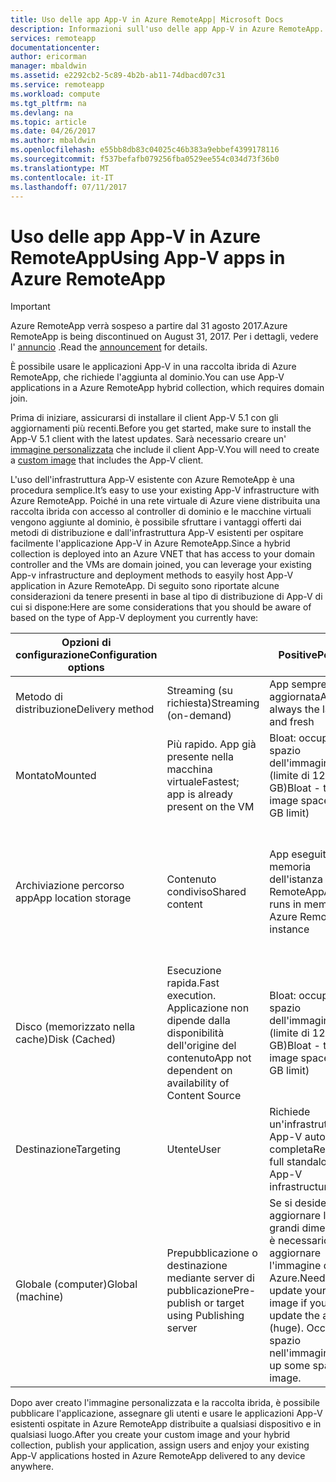 ```yaml
---
title: Uso delle app App-V in Azure RemoteApp| Microsoft Docs
description: Informazioni sull'uso delle app App-V in Azure RemoteApp.
services: remoteapp
documentationcenter: 
author: ericorman
manager: mbaldwin
ms.assetid: e2292cb2-5c89-4b2b-ab11-74dbacd07c31
ms.service: remoteapp
ms.workload: compute
ms.tgt_pltfrm: na
ms.devlang: na
ms.topic: article
ms.date: 04/26/2017
ms.author: mbaldwin
ms.openlocfilehash: e55bb8db83c04025c46b383a9ebbef4399178116
ms.sourcegitcommit: f537befafb079256fba0529ee554c034d73f36b0
ms.translationtype: MT
ms.contentlocale: it-IT
ms.lasthandoff: 07/11/2017
---
```

# <a name="using-app-v-apps-in-azure-remoteapp"></a><span data-ttu-id="981b7-103">Uso delle app App-V in Azure RemoteApp</span><span class="sxs-lookup"><span data-stu-id="981b7-103">Using App-V apps in Azure RemoteApp</span></span>
> [!IMPORTANT]
> <span data-ttu-id="981b7-104">Azure RemoteApp verrà sospeso a partire dal 31 agosto 2017.</span><span class="sxs-lookup"><span data-stu-id="981b7-104">Azure RemoteApp is being discontinued on August 31, 2017.</span></span> <span data-ttu-id="981b7-105">Per i dettagli, vedere l' [annuncio](https://go.microsoft.com/fwlink/?linkid=821148) .</span><span class="sxs-lookup"><span data-stu-id="981b7-105">Read the [announcement](https://go.microsoft.com/fwlink/?linkid=821148) for details.</span></span>
> 
> 

<span data-ttu-id="981b7-106">È possibile usare le applicazioni App-V in una raccolta ibrida di Azure RemoteApp, che richiede l'aggiunta al dominio.</span><span class="sxs-lookup"><span data-stu-id="981b7-106">You can use App-V applications in a Azure RemoteApp hybrid collection, which requires domain join.</span></span>

<span data-ttu-id="981b7-107">Prima di iniziare, assicurarsi di installare il client App-V 5.1 con gli aggiornamenti più recenti.</span><span class="sxs-lookup"><span data-stu-id="981b7-107">Before you get started, make sure to install the App-V 5.1 client with the latest updates.</span></span> <span data-ttu-id="981b7-108">Sarà necessario creare un' [immagine personalizzata](remoteapp-create-custom-image.md) che include il client App-V.</span><span class="sxs-lookup"><span data-stu-id="981b7-108">You will need to create a [custom image](remoteapp-create-custom-image.md) that includes the App-V client.</span></span>  

<span data-ttu-id="981b7-109">L'uso dell'infrastruttura App-V esistente con Azure RemoteApp è una procedura semplice.</span><span class="sxs-lookup"><span data-stu-id="981b7-109">It’s easy to use your existing App-V infrastructure with Azure RemoteApp.</span></span> <span data-ttu-id="981b7-110">Poiché in una rete virtuale di Azure viene distribuita una raccolta ibrida con accesso al controller di dominio e le macchine virtuali vengono aggiunte al dominio, è possibile sfruttare i vantaggi offerti dai metodi di distribuzione e dall'infrastruttura App-V esistenti per ospitare facilmente l'applicazione App-V in Azure RemoteApp.</span><span class="sxs-lookup"><span data-stu-id="981b7-110">Since a hybrid collection is deployed into an Azure VNET that has access to your domain controller and the VMs are domain joined, you can leverage your existing App-v infrastructure and deployment methods to easyily host App-V application in Azure RemoteApp.</span></span> <span data-ttu-id="981b7-111">Di seguito sono riportate alcune considerazioni da tenere presenti in base al tipo di distribuzione di App-V di cui si dispone:</span><span class="sxs-lookup"><span data-stu-id="981b7-111">Here are some considerations that you should be aware of based on the type of App-V deployment you currently have:</span></span>

| <span data-ttu-id="981b7-112">Opzioni di configurazione</span><span class="sxs-lookup"><span data-stu-id="981b7-112">Configuration options</span></span> |  | <span data-ttu-id="981b7-113">Positive</span><span class="sxs-lookup"><span data-stu-id="981b7-113">Positive</span></span> | <span data-ttu-id="981b7-114">Negative</span><span class="sxs-lookup"><span data-stu-id="981b7-114">Negative</span></span> |
| --- | --- | --- | --- |
| <span data-ttu-id="981b7-115">Metodo di distribuzione</span><span class="sxs-lookup"><span data-stu-id="981b7-115">Delivery method</span></span> |<span data-ttu-id="981b7-116">Streaming (su richiesta)</span><span class="sxs-lookup"><span data-stu-id="981b7-116">Streaming (on-demand)</span></span> |<span data-ttu-id="981b7-117">App sempre aggiornata</span><span class="sxs-lookup"><span data-stu-id="981b7-117">App is always the latest and fresh</span></span> |<span data-ttu-id="981b7-118">Prima latenza</span><span class="sxs-lookup"><span data-stu-id="981b7-118">First time latency</span></span> |
| <span data-ttu-id="981b7-119">Montato</span><span class="sxs-lookup"><span data-stu-id="981b7-119">Mounted</span></span> |<span data-ttu-id="981b7-120">Più rapido. App già presente nella macchina virtuale</span><span class="sxs-lookup"><span data-stu-id="981b7-120">Fastest; app is already present on the VM</span></span> |<span data-ttu-id="981b7-121">Bloat: occupa lo spazio dell'immagine (limite di 127 GB)</span><span class="sxs-lookup"><span data-stu-id="981b7-121">Bloat - takes up image space (127 GB limit)</span></span> | |
| <span data-ttu-id="981b7-122">Archiviazione percorso app</span><span class="sxs-lookup"><span data-stu-id="981b7-122">App location storage</span></span> |<span data-ttu-id="981b7-123">Contenuto condiviso</span><span class="sxs-lookup"><span data-stu-id="981b7-123">Shared content</span></span> |<span data-ttu-id="981b7-124">App eseguita nella memoria dell'istanza di Azure RemoteApp</span><span class="sxs-lookup"><span data-stu-id="981b7-124">App runs in memory of Azure RemoteApp instance</span></span> |<span data-ttu-id="981b7-125">Usa la memoria e una buona connessione al server (file) di streaming in cui si trova l'app</span><span class="sxs-lookup"><span data-stu-id="981b7-125">Eats memory and good connection to streaming (file) server where the app resides</span></span> |
| <span data-ttu-id="981b7-126">Disco (memorizzato nella cache)</span><span class="sxs-lookup"><span data-stu-id="981b7-126">Disk (Cached)</span></span> |<span data-ttu-id="981b7-127">Esecuzione rapida.</span><span class="sxs-lookup"><span data-stu-id="981b7-127">Fast execution.</span></span> <span data-ttu-id="981b7-128">Applicazione non dipende dalla disponibilità dell'origine del contenuto</span><span class="sxs-lookup"><span data-stu-id="981b7-128">App not dependent on availability of Content Source</span></span> |<span data-ttu-id="981b7-129">Bloat: occupa lo spazio dell'immagine (limite di 127 GB)</span><span class="sxs-lookup"><span data-stu-id="981b7-129">Bloat - takes up image space (127 GB limit)</span></span> | |
| <span data-ttu-id="981b7-130">Destinazione</span><span class="sxs-lookup"><span data-stu-id="981b7-130">Targeting</span></span> |<span data-ttu-id="981b7-131">Utente</span><span class="sxs-lookup"><span data-stu-id="981b7-131">User</span></span> |<span data-ttu-id="981b7-132">Richiede un'infrastruttura App-V autonoma completa</span><span class="sxs-lookup"><span data-stu-id="981b7-132">Requires full standalone App-V infrastructure</span></span> | |
| <span data-ttu-id="981b7-133">Globale (computer)</span><span class="sxs-lookup"><span data-stu-id="981b7-133">Global (machine)</span></span> |<span data-ttu-id="981b7-134">Prepubblicazione o destinazione mediante server di pubblicazione</span><span class="sxs-lookup"><span data-stu-id="981b7-134">Pre-publish or target using Publishing server</span></span> |<span data-ttu-id="981b7-135">Se si desidera aggiornare l'app (di grandi dimensioni), è necessario aggiornare l'immagine di Azure.</span><span class="sxs-lookup"><span data-stu-id="981b7-135">Need to update your Azure image if you want to update the app (huge).</span></span> <span data-ttu-id="981b7-136">Occupa spazio nell'immagine.</span><span class="sxs-lookup"><span data-stu-id="981b7-136">Takes up some space on image.</span></span> | |

 <span data-ttu-id="981b7-137">Dopo aver creato l'immagine personalizzata e la raccolta ibrida, è possibile pubblicare l'applicazione, assegnare gli utenti e usare le applicazioni App-V esistenti ospitate in Azure RemoteApp distribuite a qualsiasi dispositivo e in qualsiasi luogo.</span><span class="sxs-lookup"><span data-stu-id="981b7-137">After you create your custom image and your hybrid collection, publish your application, assign users and enjoy your existing App-V applications hosted in Azure RemoteApp delivered to any device anywhere.</span></span>

